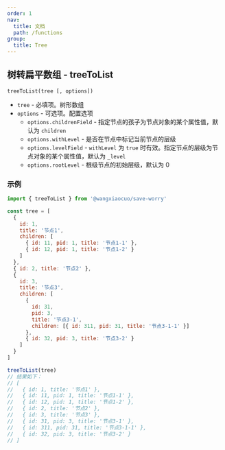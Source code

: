 ```yaml
---
order: 1
nav:
  title: 文档
  path: /functions
group:
  title: Tree
---
```


## 树转扁平数组 - treeToList

`treeToList(tree [, options])`

- `tree` - 必填项。树形数组
- `options` - 可选项。配置选项
  - `options.childrenField` - 指定节点的孩子为节点对象的某个属性值，默认为 `children`
  - `options.withLevel` - 是否在节点中标记当前节点的层级
  - `options.levelField` - `withLevel` 为 `true` 时有效。指定节点的层级为节点对象的某个属性值，默认为 `_level`
  - `options.rootLevel` - 根级节点的初始层级，默认为 0

### 示例

```js
import { treeToList } from '@wangxiaocuo/save-worry'

const tree = [
  {
    id: 1,
    title: '节点1',
    children: [
      { id: 11, pid: 1, title: '节点1-1' },
      { id: 12, pid: 1, title: '节点1-2' }
    ]
  },
  { id: 2, title: '节点2' },
  {
    id: 3,
    title: '节点3',
    children: [
      {
        id: 31,
        pid: 3,
        title: '节点3-1',
        children: [{ id: 311, pid: 31, title: '节点3-1-1' }]
      },
      { id: 32, pid: 3, title: '节点3-2' }
    ]
  }
]

treeToList(tree)
// 结果如下：
// [
//   { id: 1, title: '节点1' },
//   { id: 11, pid: 1, title: '节点1-1' },
//   { id: 12, pid: 1, title: '节点1-2' },
//   { id: 2, title: '节点2' },
//   { id: 3, title: '节点3' },
//   { id: 31, pid: 3, title: '节点3-1' },
//   { id: 311, pid: 31, title: '节点3-1-1' },
//   { id: 32, pid: 3, title: '节点3-2' }
// ]
```
